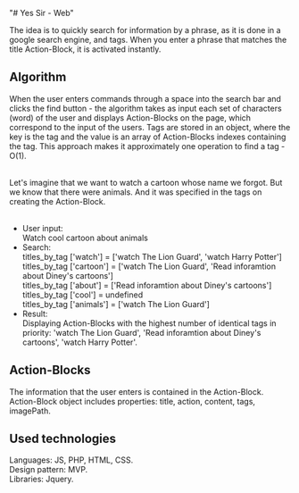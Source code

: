 "# Yes Sir - Web" 

<p>The idea is to quickly search for information by a phrase, as it is done in a google search engine, and tags. When you enter a phrase that matches the title Action-Block, it is activated instantly.</p>

<h2>Algorithm</h2>
<p>When the user enters commands through a space into the search bar and clicks the find button -
the algorithm takes as input each set of characters (word) of the user and displays Action-Blocks on the page, which correspond to the input of the users. Tags are stored in an object, where the key is the tag and the value is an array of Action-Blocks indexes containing the tag. This approach makes it approximately one operation to find a tag - O(1).<br><br>

Let's imagine that we want to watch a cartoon whose name we forgot. But we know that there were animals. And it was specified in the tags on creating the Action-Block.<br><br>
<ul>
<li>User input:</li>
  Watch cool cartoon about animals
  <li>Search:</li>
  titles_by_tag ['watch'] = ['watch The Lion Guard', 'watch Harry Potter'] <br>
  titles_by_tag ['cartoon'] = ['watch The Lion Guard', 'Read inforamtion about Diney's cartoons'] <br>
  titles_by_tag ['about'] = ['Read inforamtion about Diney's cartoons'] <br>
  titles_by_tag ['cool'] = undefined <br>
  titles_by_tag ['animals'] = ['watch The Lion Guard'] <br>
  <li>Result:</li>
  Displaying Action-Blocks with the highest number of identical tags in priority: 'watch The Lion Guard', 'Read inforamtion about Diney's cartoons', 'watch Harry Potter'.
</ul>
<h2><b>Action-Blocks</b></h2>
The information that the user enters is contained in the Action-Block.
Action-Block object includes properties:
title, action, content, tags, imagePath.


<h2>Used technologies</h2>
Languages: JS, PHP, HTML, CSS. <br>
Design pattern: MVP. <br>
Libraries: Jquery. <br>

